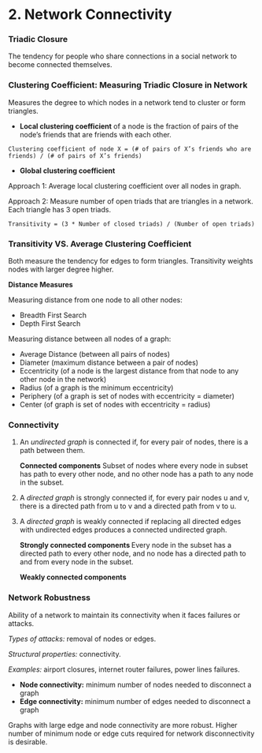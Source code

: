 # 2. Network Connectivity 

### Triadic Closure

The tendency for people who share connections in a social network to become connected themselves. 

### Clustering Coefficient: Measuring Triadic Closure in Network

Measures the degree to which nodes in a network tend to cluster or form triangles. 

-	<b>Local clustering coefficient</b> of a node is the fraction of pairs of the node’s friends that are friends with each other. 

``` 
Clustering coefficient of node X = (# of pairs of X’s friends who are friends) / (# of pairs of X’s friends)
```

-	<b>Global clustering coefficient </b>

Approach 1: Average local clustering coefficient over all nodes in graph.

Approach 2: Measure number of open triads that are triangles in a network. Each triangle has 3 open triads. 

``` 
Transitivity = (3 * Number of closed triads) / (Number of open triads) 
```

### Transitivity VS. Average Clustering Coefficient

Both measure the tendency for edges to form triangles. 
Transitivity weights nodes with larger degree higher. 

<b>Distance Measures </b>

Measuring distance from one node to all other nodes:
-	Breadth First Search 
-	Depth First Search 

Measuring distance between all nodes of a graph:

-	Average Distance (between all pairs of nodes)
-	Diameter (maximum distance between a pair of nodes)
-	Eccentricity (of a node is the largest distance from that node to any other node in the network)
-	Radius (of a graph is the minimum eccentricity)
-	Periphery (of a graph is set of nodes with eccentricity = diameter) 
-	Center (of graph is set of nodes with eccentricity = radius)

### Connectivity

1. An <i>undirected graph</i> is connected if, for every pair of nodes, there is a path between them. 

   <b>Connected components</b> Subset of nodes where every node in subset has path to every other node, and no other node has a path to any node in the subset. 

2. A <i>directed graph</i> is strongly connected if, for every pair nodes u and v, there is a directed path from u to v and a directed path from v to u. 

3. A <i>directed graph</i> is weakly connected if replacing all directed edges with undirected edges produces a connected undirected graph. 

    <b>Strongly connected components </b> Every node in the subset has a directed path to every other node, and no node has a directed path to and from every node in the subset. 

    <b>Weakly connected components </b>

### Network Robustness 

Ability of a network to maintain its connectivity when it faces failures or attacks. 

<i>Types of attacks:</i> removal of nodes or edges. 

<i>Structural properties:</i> connectivity. 

<i>Examples:</i> airport closures, internet router failures, power lines failures. 

-	<b>Node connectivity:</b> minimum number of nodes needed to disconnect a graph
-	<b>Edge connectivity:</b> minimum number of edges needed to disconnect a graph 

Graphs with large edge and node connectivity are more robust. Higher number of minimum node or edge cuts required for network disconnectivity is desirable.  
